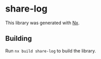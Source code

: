 # share-log

This library was generated with [Nx](https://nx.dev).

## Building

Run `nx build share-log` to build the library.
